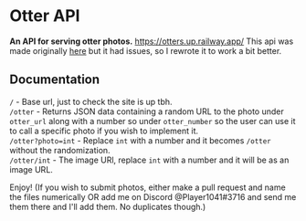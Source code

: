 # Otter API

__An API for serving otter photos.__
https://otters.up.railway.app/
This api was made originally [here](https://github.com/Player1041/old-animal-pics-api) but it had issues, so I rewrote it to work a bit better.

## Documentation

`/` - Base url, just to check the site is up tbh.  
`/otter` - Returns JSON data containing a random URL to the photo under `otter_url` along with a number so under `otter_number` so the user can use it to call a specific photo if you wish to implement it.  
`/otter?photo=int` - Replace `int` with a number and it becomes `/otter` without the randomization.  
`/otter/int` - The image URl, replace `int` with a number and it will be as an image URL.  

Enjoy!
(If you wish to submit photos, either make a pull request and name the files numerically OR add me on Discord @Player1041#3716 and send me them there and I'll add them. No duplicates though.)
